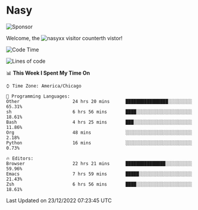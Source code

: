 # Nasy

<!--
<p align="center">
<img height="200" src="https://github-readme-stats.vercel.app/api?username=nasyxx&count_private=true&show_icons=true&theme=dracula&include_all_commits=true"/>
<img height="200" src="https://github-readme-stats.vercel.app/api/top-langs/?username=nasyxx&theme=dracula&hide=html,jupyter+notebook&count_private=true&show_icons=true"/>
</p>

  
----------------
-->

![Sponsor](https://img.shields.io/static/v1.svg?label=Sponsor&message=%E2%9D%A4&logo=GitHub&style=flat&color=pink)
 
Welcome, the ![nasyxx visitor counter](https://count.getloli.com/get/@nasyxx?theme=rule34)th vistor!
 
<!--START_SECTION:waka-->
![Code Time](http://img.shields.io/badge/Code%20Time-2%2C967%20hrs%2014%20mins-blue)

![Lines of code](https://img.shields.io/badge/From%20Hello%20World%20I%27ve%20Written-5%20Million%20lines%20of%20code-blue)

📊 **This Week I Spent My Time On** 

```text
⌚︎ Time Zone: America/Chicago

💬 Programming Languages: 
Other                    24 hrs 20 mins      ████████████████░░░░░░░░░   65.31% 
sh                       6 hrs 56 mins       ████░░░░░░░░░░░░░░░░░░░░░   18.61% 
Bash                     4 hrs 25 mins       ███░░░░░░░░░░░░░░░░░░░░░░   11.86% 
Org                      48 mins             ░░░░░░░░░░░░░░░░░░░░░░░░░   2.18% 
Python                   16 mins             ░░░░░░░░░░░░░░░░░░░░░░░░░   0.73%

🔥 Editors: 
Browser                  22 hrs 21 mins      ███████████████░░░░░░░░░░   59.96% 
Emacs                    7 hrs 59 mins       █████░░░░░░░░░░░░░░░░░░░░   21.43% 
Zsh                      6 hrs 56 mins       ████░░░░░░░░░░░░░░░░░░░░░   18.61%

```


 Last Updated on 23/12/2022 07:23:45 UTC
<!--END_SECTION:waka-->

<!-- ![visitors](https://visitor-badge.laobi.icu/badge?page_id=nasyxx.nasyxx) -->
